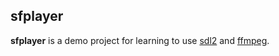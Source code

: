 ## sfplayer
**sfplayer** is a demo project for learning to use [sdl2](https://www.libsdl.org/) and [ffmpeg](https://ffmpeg.org/).